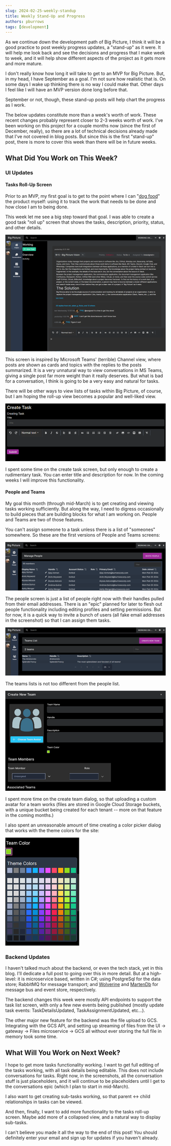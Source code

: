 ```yaml
---
slug: 2024-02-25-weekly-standup
title: Weekly Stand-Up and Progress
authors: pburrows
tags: [development]
---
```


As we continue down the development path of Big Picture, I think it will be a good practice to post weekly progress updates, a "stand-up" as it were. It will help me look back and see the decisions and progress that I make week to week, and it will help show different aspects of the project as it gets more and more mature. 

I don't really know how long it will take to get to an MVP for Big Picture. But, in my head, I have September as a goal. I'm not sure how realistic that is. On some days I wake up thinking there is no way I could make that. Other days I feel like I will have an MVP version done long before that.

September or not, though, these stand-up posts will help chart the progress as I work.

The below updates constitute more than a week's worth of work. These recent changes probably represent closer to 2-3 weeks worth of work. I've been working on this project for a couple months now (since the first of December, really), so there are a lot of technical decisions already made that I've not covered in blog posts. But since this is the first "stand-up" post, there is more to cover this week than there will be in future weeks.

## What Did You Work on This Week?

### UI Updates

#### Tasks Roll-Up Screen

Prior to an MVP, my first goal is to get to the point where I can "[dog food](https://en.wikipedia.org/wiki/Eating_your_own_dog_food)" the product myself: using it to track the work that needs to be done and how close I am to being done. 

This week let me see a big step toward that goal. I was able to create a good task "roll up" screen that shows the tasks, description, priority, status, and other details.

![Task Rollup Screenshot](./task-rollup-screenshot.png)

This screen is inspired by Microsoft Teams' (terrible) Channel view, where posts are shown as cards and topics with the replies to the posts summarized. It is a very unnatural way to view conversations in MS Teams, giving a single post far more weight than it really deserves. But what is bad for a conversation, I think is going to be a very easy and natural for tasks.

There will be other ways to view lists of tasks within Big Picture, of course, but I am hoping the roll-up view becomes a popular and well-liked view.

![Create Task](./create-task-screenshot.png)

I spent some time on the create task screen, but only enough to create a rudimentary task. You can enter title and description for now. In the coming weeks I will improve this functionality.


#### People and Teams

My goal this month (through mid-March) is to get creating and viewing tasks working sufficiently. But along the way, I need to digress occasionally to build pieces that are building blocks for what I am working on. People and Teams are two of those features. 

You can't assign someone to a task unless there is a list of "someones" somewhere. So these are the first versions of People and Teams screens:

![People Screenshot](./people-screenshot.png)

The people screen is just a list of people right now with their handles pulled from their email addresses. There is an "epic" planned for later to flesh out people functionality including editing profiles and setting permissions. But for now, it is a quick way to invite a bunch of users (all fake email addresses in the screenshot) so that I can assign them tasks.

![Teams Screenshot](./teams-screenshot.png)

The teams lists is not too different from the people list. 

![Create Team Screenshot](./create-team-screenshot.png)

I spent more time on the create team dialog, so that uploading a custom avatar for a team works (files are stored in Google Cloud Storage buckets, with a unique bucket being created for each tenant -- more on that feature in the coming months.)

I also spent an unreasonable amount of time creating a color picker dialog that works with the theme colors for the site:

![Color Picker](./colors-dropdown.png)

### Backend Updates

I haven't talked much about the backend, or even the tech stack, yet in this blog. I'll dedicate a full post to going over this in more detail. But at a high-level: it is microservice based, written in C#; using PostgreSql for the data store; RabbitMQ for message transport; and [Wolverine](https://wolverine.netlify.app/) and [MartenDb](https://martendb.io/) for message bus and event store, respectively.

The backend changes this week were mostly API endpoints to support the task list screen, with only a few new events being published (mostly update task events: TaskDetailsUpdated, TaskAssignmentUpdated, etc...).

The other major new feature for the backend was the file upload to GCS. Integrating with the GCS API, and setting up streaming of files from the UI -> gateway -> Files microservice -> GCS all without ever storing the full file in memory took some time.

## What Will You Work on Next Week?

I hope to get more tasks functionality working. I want to get full editing of the tasks working, with all task details being editable. This does not include conversations for tasks. Right now, in the screenshots, all the conversation stuff is just placeholders, and it will continue to be placeholders until I get to the conversations epic (which I plan to start in mid-March).

I also want to get creating sub-tasks working, so that parent ↔ child relationships in tasks can be viewed.

And then, finally, I want to add more functionality to the tasks roll-up screen. Maybe add more of a collapsed view, and a natural way to display sub-tasks.

I can't believe you made it all the way to the end of this post! You should definitely enter your email and sign up for updates if you haven't already. 
